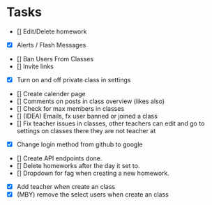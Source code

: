 # Tasks

-   [] Edit/Delete homework
-   [x] Alerts / Flash Messages
-   [] Ban Users From Classes
-   [] Invite links
-   [x] Turn on and off private class in settings
-   [] Create calender page
-   [] Comments on posts in class overview (likes also)
-   [] Check for max members in classes
-   [] (IDEA) Emails, fx user banned or joined a class
-   [] Fix teacher issues in classes, other teachers can edit and go to settings on classes there they are not teacher at
-   [x] Change login method from github to google
-   [] Create API endpoints done.
-   [] Delete homeworks after the day it set to.
-   [] Dropdown for fag when creating a new homework.
-   [x] Add teacher when create an class
-   [x] (MBY) remove the select users when create an class
